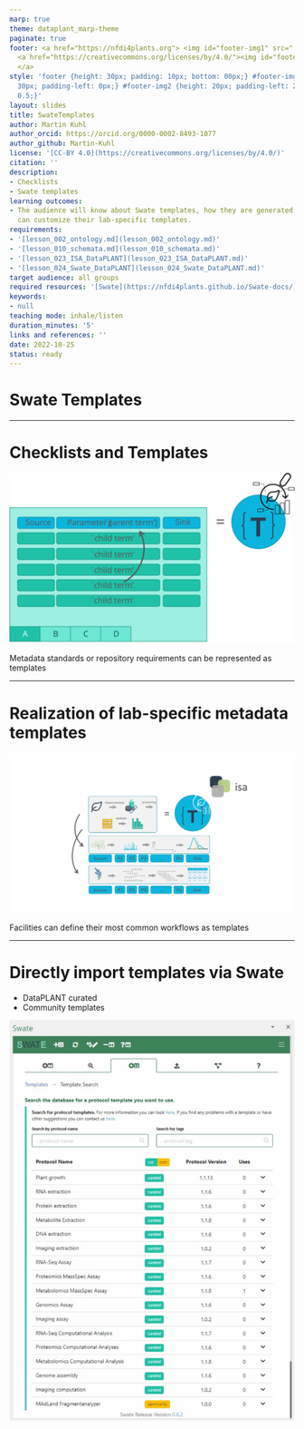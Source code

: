 ```yaml
---
marp: true
theme: dataplant_marp-theme
paginate: true
footer: <a href="https://nfdi4plants.org"> <img id="footer-img1" src="../../../img/_logos/DataPLANT/DataPLANT_logo_square_bg_transparent.svg"></a>
  <a href="https://creativecommons.org/licenses/by/4.0/"><img id="footer-img2" src="../../../img/_logos/CreativeCommons/by.svg">
  </a>
style: 'footer {height: 30px; padding: 10px; bottom: 00px;} #footer-img1 {height:
  30px; padding-left: 0px;} #footer-img2 {height: 20px; padding-left: 20px; opacity:
  0.5;}'
layout: slides
title: SwateTemplates
author: Martin Kuhl
author_orcid: https://orcid.org/0000-0002-8493-1077
author_github: Martin-Kuhl
license: '[CC-BY 4.0](https://creativecommons.org/licenses/by/4.0/)'
citation: ''
description:
- Checklists
- Swate templates
learning outcomes:
- The audience will know about Swate templates, how they are generated and, that they
  can customize their lab-specific templates.
requirements:
- '[lesson_002_ontology.md](lesson_002_ontology.md)'
- '[lesson_010_schemata.md](lesson_010_schemata.md)'
- '[lesson_023_ISA_DataPLANT](lesson_023_ISA_DataPLANT.md)'
- '[lesson_024_Swate_DataPLANT](lesson_024_Swate_DataPLANT.md)'
target audience: all groups
required resources: '[Swate](https://nfdi4plants.github.io/Swate-docs/)'
keywords:
- null
teaching mode: inhale/listen
duration_minutes: '5'
links and references: ''
date: 2022-10-25
status: ready
---
```


# Swate Templates

<!-- Source to slide(s) -->
<!-- ../../bricks/Swate-templates01-title.md -->


---

# Checklists and Templates

![w:800px](../../../img/swate_TemplatesChecklists.svg)

Metadata standards or repository requirements can be represented as templates

<style scoped>
h1{
  text-align: left
}
section {
  text-align: center;
}
</style>

<!-- Source to slide(s) -->
<!-- ../../bricks/Swate-templates02-checklists.md -->


---

# Realization of lab-specific metadata templates

<style scoped>
section p img {
width: 900px;
height: 400px;
object-fit: cover;
object-position: 50% 60%;
/* display: block; */;
},
h1{
  text-align: left
},
section {
  text-align: center;
}
</style>

![](../../../img/Swate_metadataTemplates.png)

Facilities can define their most common workflows as templates

<!-- Source to slide(s) -->
<!-- ../../bricks/Swate-templates03-labspecific.md -->


---

# Directly import templates via Swate

- DataPLANT curated
- Community templates

![bg right w:450](../../../img/Swate_Templates.svg)

<!-- Source to slide(s) -->
<!-- ../../bricks/Swate-templates04-import.md -->



